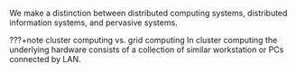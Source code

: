 We make a distinction between distributed computing systems, distributed information systems, and pervasive systems. 

???+note cluster computing vs. grid computing
    In cluster computing the underlying hardware consists of a collection of similar workstation or PCs connected by LAN. 